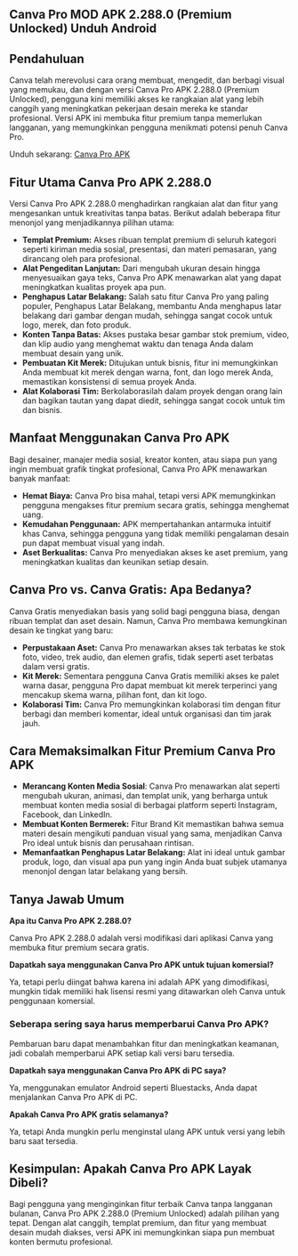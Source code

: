 <h2>Canva Pro MOD APK 2.288.0 (Premium Unlocked) Unduh Android</h2>
<h2>Pendahuluan</h2>
<p>Canva telah merevolusi cara orang membuat, mengedit, dan berbagi visual yang memukau, dan dengan versi Canva Pro APK 2.288.0 (Premium Unlocked), pengguna kini memiliki akses ke rangkaian alat yang lebih canggih yang meningkatkan pekerjaan desain mereka ke standar profesional. Versi APK ini membuka fitur premium tanpa memerlukan langganan, yang memungkinkan pengguna menikmati potensi penuh Canva Pro.</p>
<p>Unduh sekarang:&nbsp;<a href="https://modfyp.com/canva-premium/">Canva Pro APK</a></p>
<h2>Fitur Utama Canva Pro APK 2.288.0</h2>
<p>Versi Canva Pro APK 2.288.0 menghadirkan rangkaian alat dan fitur yang mengesankan untuk kreativitas tanpa batas. Berikut adalah beberapa fitur menonjol yang menjadikannya pilihan utama:</p>
<ul>
<li><strong>Templat Premium:</strong> Akses ribuan templat premium di seluruh kategori seperti kiriman media sosial, presentasi, dan materi pemasaran, yang dirancang oleh para profesional.</li>
<li><strong>Alat Pengeditan Lanjutan:</strong> Dari mengubah ukuran desain hingga menyesuaikan gaya teks, Canva Pro APK menawarkan alat yang dapat meningkatkan kualitas proyek apa pun.</li>
<li><strong>Penghapus Latar Belakang:</strong> Salah satu fitur Canva Pro yang paling populer, Penghapus Latar Belakang, membantu Anda menghapus latar belakang dari gambar dengan mudah, sehingga sangat cocok untuk logo, merek, dan foto produk.</li>
<li><strong>Konten Tanpa Batas:</strong> Akses pustaka besar gambar stok premium, video, dan klip audio yang menghemat waktu dan tenaga Anda dalam membuat desain yang unik.</li>
<li><strong>Pembuatan Kit Merek:</strong> Ditujukan untuk bisnis, fitur ini memungkinkan Anda membuat kit merek dengan warna, font, dan logo merek Anda, memastikan konsistensi di semua proyek Anda.</li>
<li><strong>Alat Kolaborasi Tim:</strong> Berkolaborasilah dalam proyek dengan orang lain dan bagikan tautan yang dapat diedit, sehingga sangat cocok untuk tim dan bisnis.</li>
</ul>
<h2>Manfaat Menggunakan Canva Pro APK</h2>
<p>Bagi desainer, manajer media sosial, kreator konten, atau siapa pun yang ingin membuat grafik tingkat profesional, Canva Pro APK menawarkan banyak manfaat:</p>
<ul>
<li><strong>Hemat Biaya:</strong> Canva Pro bisa mahal, tetapi versi APK memungkinkan pengguna mengakses fitur premium secara gratis, sehingga menghemat uang.</li>
<li><strong>Kemudahan Penggunaan:</strong> APK mempertahankan antarmuka intuitif khas Canva, sehingga pengguna yang tidak memiliki pengalaman desain pun dapat membuat visual yang indah.</li>
<li><strong>Aset Berkualitas:</strong> Canva Pro menyediakan akses ke aset premium, yang meningkatkan kualitas dan keunikan setiap desain.</li>
</ul>
<h2>Canva Pro vs. Canva Gratis: Apa Bedanya?</h2>
<p>Canva Gratis menyediakan basis yang solid bagi pengguna biasa, dengan ribuan templat dan aset desain. Namun, Canva Pro membawa kemungkinan desain ke tingkat yang baru:</p>
<ul>
<li><strong>Perpustakaan Aset:</strong> Canva Pro menawarkan akses tak terbatas ke stok foto, video, trek audio, dan elemen grafis, tidak seperti aset terbatas dalam versi gratis.</li>
<li><strong>Kit Merek:</strong> Sementara pengguna Canva Gratis memiliki akses ke palet warna dasar, pengguna Pro dapat membuat kit merek terperinci yang mencakup skema warna, pilihan font, dan kit logo.</li>
<li><strong>Kolaborasi Tim:</strong> Canva Pro memungkinkan kolaborasi tim dengan fitur berbagi dan memberi komentar, ideal untuk organisasi dan tim jarak jauh.</li>
</ul>
<h2>Cara Memaksimalkan Fitur Premium Canva Pro APK</h2>
<ul>
<li><strong>Merancang Konten Media Sosial</strong>: Canva Pro menawarkan alat seperti mengubah ukuran, animasi, dan templat unik, yang berharga untuk membuat konten media sosial di berbagai platform seperti Instagram, Facebook, dan LinkedIn.</li>
<li><strong>Membuat Konten Bermerek:</strong> Fitur Brand Kit memastikan bahwa semua materi desain mengikuti panduan visual yang sama, menjadikan Canva Pro ideal untuk bisnis dan perusahaan rintisan.</li>
<li><strong>Memanfaatkan Penghapus Latar Belakang:</strong> Alat ini ideal untuk gambar produk, logo, dan visual apa pun yang ingin Anda buat subjek utamanya menonjol dengan latar belakang yang bersih.</li>
</ul>
<h2>Tanya Jawab Umum</h2>
<p><strong>Apa itu Canva Pro APK 2.288.0?</strong></p>
<p>Canva Pro APK 2.288.0 adalah versi modifikasi dari aplikasi Canva yang membuka fitur premium secara gratis.</p>
<p><strong>Dapatkah saya menggunakan Canva Pro APK untuk tujuan komersial?</strong></p>
<p>Ya, tetapi perlu diingat bahwa karena ini adalah APK yang dimodifikasi, mungkin tidak memiliki hak lisensi resmi yang ditawarkan oleh Canva untuk penggunaan komersial.</p>
<h3>Seberapa sering saya harus memperbarui Canva Pro APK?</h3>
<p>Pembaruan baru dapat menambahkan fitur dan meningkatkan keamanan, jadi cobalah memperbarui APK setiap kali versi baru tersedia.</p>
<p><strong>Dapatkah saya menggunakan Canva Pro APK di PC saya?</strong></p>
<p>Ya, menggunakan emulator Android seperti Bluestacks, Anda dapat menjalankan Canva Pro APK di PC.</p>
<p><strong>Apakah Canva Pro APK gratis selamanya?</strong></p>
<p>Ya, tetapi Anda mungkin perlu menginstal ulang APK untuk versi yang lebih baru saat tersedia.</p>
<h2>Kesimpulan: Apakah Canva Pro APK Layak Dibeli?</h2>
<p>Bagi pengguna yang menginginkan fitur terbaik Canva tanpa langganan bulanan, Canva Pro APK 2.288.0 (Premium Unlocked) adalah pilihan yang tepat. Dengan alat canggih, templat premium, dan fitur yang membuat desain mudah diakses, versi APK ini memungkinkan siapa pun membuat konten bermutu profesional.</p>
<p>&nbsp;</p>
